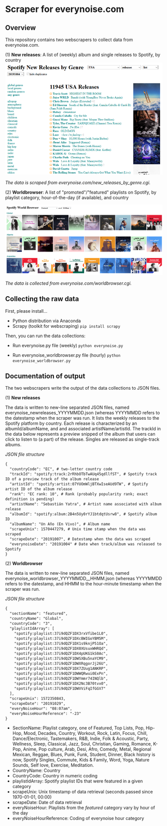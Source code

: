 # Scraper for everynoise.com

## Overview

This repository contains two webscrapers to collect data from everynoise.com. 

(1) **New releases**: A list of (weekly) album and single releases to Spotify, by country
![Screenshot](/doc/everynoise_newrelease_by_genre.png)

*The data is scraped from everynoise.com/new_releases_by_genre.cgi.*

(2) **Worldbrowser**: A list of "promoted"/"featured" playlists on Spotify, by playlist category, hour-of-the-day (if available), and country

![Screenshot](/doc/everynoise_worldbrowser.png)

*The data is collected from everynoise.com/worldbrowser.cgi.*

## Collecting the raw data

First, please install...
- Python distribution via Anaconda
- Scrapy (toolkit for webscraping)
  `pip install scrapy` 

Then, you can run the data collections:
- Run everynoise.py file (weekly)
`python everynoise.py`

- Run everynoise_worldbrowser.py file (hourly)
`python everynoise_worldbrowser.py`

## Documentation of output

The two webscrapers write the output of the data collections to JSON files.

(1) **New releases**

The data is written to new-line separated JSON files, named everynoise_newreleases_YYYYMMDD.json (whereas YYYYMMDD refers to the datestamp when the scraper was run. It lists the weekly releases to the Spotify platform by country. Each release is characterized by an albumId/albumName, and and associated artistName/artistId. The trackId in the data below represents a preview snipped of the album that users can click to listen to (a part) of the release. Singles are released as single-track albums.

*JSON file structure*

``` 
{
  "countryCode": "EC", # two-letter country code
  "trackId": "spotify:track:2rRhbOTbTwAUq45qdllfST", # Spotify track ID of a preview track of the album release
  "artistId": "spotify:artist:07YUOmWljBTXwIseAUd9TW", # Spotify artist ID of the album release
  "rank": "EC rank: 10", # Rank (probably popularity rank; exact definition is pending)
  "artistName": "Sebastián Yatra", # Artist name associated with album release
  "albumId": "spotify:album:2B4n5Uy0rYJ1btdqtUsrw8", # Spotify album ID
  "albumName": "Un Año (En Vivo)", # Album name
  "scrapeUnix": 1570447279, # Unix time stamp when the data was scraped
  "scrapeDate": "20191007", # Datestamp when the data was scraped
  "everynoiseDate": "20191004" # Date when track/album was released to Spotify
}

``` 

(2) **Worldbrowser**

The data is written to new-line separated JSON files, named everynoise_worldbrowser_YYYYMMDD__HHMM.json (whereas YYYYMMDD refers to the datestamp, and HHMM to the hour-minute timestamp when the scraper was run.


*JSON file structure*

```
{
  "sectionName": "featured",
  "countryName": "Global",
  "countryCode": "3",
  "playlistIdArray": [
    "spotify:playlist:37i9dQZF1DX3rxVfibe1L0",
    "spotify:playlist:37i9dQZF1DXcBWIGoYBM5M",
    "spotify:playlist:37i9dQZF1DX1s9knjP51Oa",
    "spotify:playlist:37i9dQZF1DX0XUsuxWHRQd",
    "spotify:playlist:37i9dQZF1DX4pUKG1kS0Ac",
    "spotify:playlist:37i9dQZF1DWSXBu5naYCM9",
    "spotify:playlist:37i9dQZF1DWXRqgorJj26U",
    "spotify:playlist:37i9dQZF1DX7ZUug1ANKRP",
    "spotify:playlist:37i9dQZF1DWWQRwui0ExPn",
    "spotify:playlist:37i9dQZF1DWYmmr74INQlb",
    "spotify:playlist:37i9dQZF1DX2Nc3B70tvx0",
    "spotify:playlist:37i9dQZF1DWVViFqIfGGV7"
  ],
  "scrapeUnix": 1572350843,
  "scrapeDate": "20191029",
  "everyNoiseHour": "08:07am",
  "everyNoiseHourReference": "-23"
}
```

* SectionName: Playlist category, one of Featured, Top Lists, Pop, Hip-Hop, Mood, Decades, Country, Workout, Rock, Latin, Focus, Chill, Dance/Electronic, Tastemakers, R&B, Indie, Folk & Acoustic, Party, Wellness, Sleep, Classical, Jazz, Soul, Christian, Gaming, Romance, K-Pop, Anime, Pop culture, Arab, Desi, Afro, Comedy, Metal, Regional Mexican, Reggae, Blues, Punk, Funk, Student, Dinner, Black history is now, Spotify Singles, Commute, Kids & Family, Word, Yoga, Nature Sounds, Self love, Exercise, Meditation.
* CountryName: Country
* CountryCode: Country in numeric coding
* playlistIdArray: Spotify playlist IDs that were featured in a given category
* scrapeUnix: Unix timestamp of data retrieval (seconds passed since 1970-01-01, 00:00)
* scrapeDate: Date of data retrieval
* everyNoiseHour: Playlists from the *featured* category vary by hour of the day
* everyNoiseHourReference: Coding of everynoise hour category
